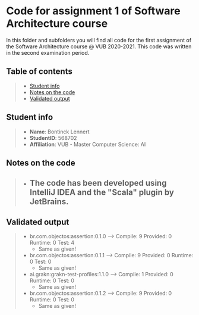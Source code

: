 # Code for assignment 1 of Software Architecture course

In this folder and subfolders you will find all code for the first assignment of the Software Architecture course @ VUB 2020-2021. This code was written in the second examination period.

## Table of contents

> - [Student info](#student-info)
> - [Notes on the code](#notes-on-the-code)
> - [Validated output](#validated-output)

## Student info
> - **Name**: Bontinck Lennert
> - **StudentID**: 568702
> - **Affiliation**: VUB - Master Computer Science: AI

## Notes on the code
> - The code has been developed using IntelliJ IDEA and the "Scala" plugin by JetBrains.
>    - 

## Validated output
> - br.com.objectos:assertion:0.1.0 --> Compile: 9 Provided: 0 Runtime: 0 Test: 4
>    - Same as given!
> - br.com.objectos:assertion:0.1.1 --> Compile: 9 Provided: 0 Runtime: 0 Test: 0
>    - Same as given!
> - ai.grakn:grakn-test-profiles:1.1.0 --> Compile: 1 Provided: 0 Runtime: 0 Test: 0
>    - Same as given!
> - br.com.objectos:assertion:0.1.2 --> Compile: 9 Provided: 0 Runtime: 0 Test: 0
>    - Same as given!